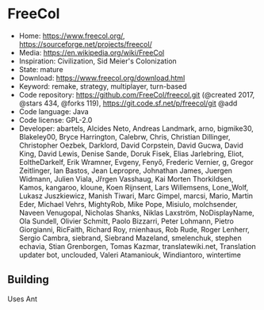 # FreeCol

- Home: https://www.freecol.org/, https://sourceforge.net/projects/freecol/
- Media: https://en.wikipedia.org/wiki/FreeCol
- Inspiration: Civilization, Sid Meier's Colonization
- State: mature
- Download: https://www.freecol.org/download.html
- Keyword: remake, strategy, multiplayer, turn-based
- Code repository: https://github.com/FreeCol/freecol.git (@created 2017, @stars 434, @forks 119), https://git.code.sf.net/p/freecol/git @add
- Code language: Java
- Code license: GPL-2.0
- Developer: abartels, Alcides Neto, Andreas  Landmark, arno, bigmike30, Blakeley00, Bryce Harrington, Calebrw, Chris, Christian Dillinger, Christopher Oezbek, Darklord, David Corpstein, David Gucwa, David King, David Lewis, Denise Sande, Doruk Fisek, Elias Jarlebring, Eliot, EoltheDarkelf, Erik Wramner, Evgeny, Fenyő, Frederic Vernier, g, Gregor Zeitlinger, Ian Bastos, Jean Lepropre, Johnathan James, Juergen Widmann, Julien Viala, Jřrgen Vasshaug, Kai Morten Thorkildsen, Kamos, kangaroo, kloune, Koen Rijnsent, Lars Willemsens, Lone_Wolf, Lukasz Juszkiewicz, Manish Tiwari, Marc Gimpel, marcsi, Mario, Martin Eder, Michael Vehrs, MightyRob, Mike Pope, Misiulo, molchsender, Naveen Venugopal, Nicholas Shanks, Niklas Laxström, NoDisplayName, Ola Sundell, Olivier Schmitt, Paolo Bizzarri, Peter Lohmann, Pietro Giorgianni, RicFaith, Richard Roy, rnienhaus, Rob Rude, Roger Lenherr, Sergio Cambra, siebrand, Siebrand Mazeland, smelenchuk, stephen echavia, Stian Grenborgen, Tomas Kazmar, translatewiki.net, Translation updater bot, unclouded, Valeri Atamaniouk, Windiantoro, wintertime

## Building

Uses Ant

